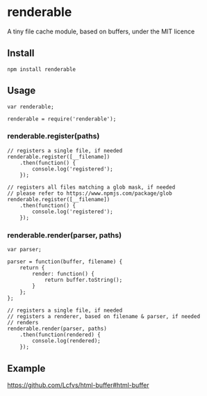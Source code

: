 # renderable
A tiny file cache module, based on buffers, under the MIT licence

## Install
`npm install renderable`

## Usage
```JS
var renderable;

renderable = require('renderable');
```

### renderable.register(paths)
```JS
// registers a single file, if needed
renderable.register([__filename])
    .then(function() {
        console.log('registered');
    });

// registers all files matching a glob mask, if needed
// please refer to https://www.npmjs.com/package/glob
renderable.register([__filename])
    .then(function() {
        console.log('registered');
    });
```

### renderable.render(parser, paths)
```JS
var parser;

parser = function(buffer, filename) {
    return {
        render: function() {
            return buffer.toString();
        }
    };
};

// registers a single file, if needed
// registers a renderer, based on filename & parser, if needed
// renders
renderable.render(parser, paths)
    .then(function(rendered) {
        console.log(rendered);
    });
```

## Example

https://github.com/Lcfvs/html-buffer#html-buffer